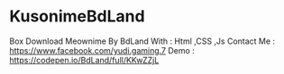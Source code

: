 # KusonimeBdLand
Box Download Meownime By BdLand With : Html ,CSS ,Js Contact Me : https://www.facebook.com/yudi.gaming.7
Demo : https://codepen.io/BdLand/full/KKwZZjL
